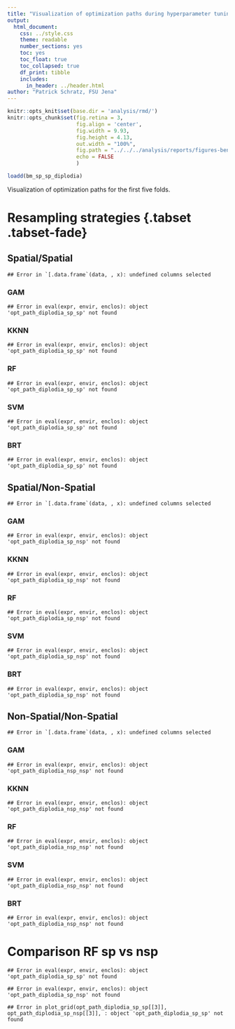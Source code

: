 ```yaml
---
title: "Visualization of optimization paths during hyperparameter tuning"
output: 
  html_document: 
    css: ../style.css
    theme: readable
    number_sections: yes
    toc: yes
    toc_float: true
    toc_collapsed: true
    df_print: tibble
    includes:
      in_header: ../header.html
author: "Patrick Schratz, FSU Jena"
---
```



```r
knitr::opts_knit$set(base.dir = 'analysis/rmd/')
knitr::opts_chunk$set(fig.retina = 3, 
                      fig.align = 'center',
                      fig.width = 9.93, 
                      fig.height = 4.13,
                      out.width = "100%",
                      fig.path = "../../../analysis/reports/figures-benchmark-eval-diplodia/",
                      echo = FALSE
                      )

loadd(bm_sp_sp_diplodia)
```

Visualization of optimization paths for the first five folds.

# Resampling strategies {.tabset .tabset-fade}

## Spatial/Spatial


```
## Error in `[.data.frame`(data, , x): undefined columns selected
```

### GAM


```
## Error in eval(expr, envir, enclos): object 'opt_path_diplodia_sp_sp' not found
```

### KKNN


```
## Error in eval(expr, envir, enclos): object 'opt_path_diplodia_sp_sp' not found
```

### RF 


```
## Error in eval(expr, envir, enclos): object 'opt_path_diplodia_sp_sp' not found
```

### SVM 


```
## Error in eval(expr, envir, enclos): object 'opt_path_diplodia_sp_sp' not found
```

### BRT 


```
## Error in eval(expr, envir, enclos): object 'opt_path_diplodia_sp_sp' not found
```

## Spatial/Non-Spatial


```
## Error in `[.data.frame`(data, , x): undefined columns selected
```

### GAM


```
## Error in eval(expr, envir, enclos): object 'opt_path_diplodia_sp_nsp' not found
```

### KKNN


```
## Error in eval(expr, envir, enclos): object 'opt_path_diplodia_sp_nsp' not found
```

### RF 


```
## Error in eval(expr, envir, enclos): object 'opt_path_diplodia_sp_nsp' not found
```

### SVM 


```
## Error in eval(expr, envir, enclos): object 'opt_path_diplodia_sp_nsp' not found
```

### BRT 


```
## Error in eval(expr, envir, enclos): object 'opt_path_diplodia_sp_nsp' not found
```

## Non-Spatial/Non-Spatial


```
## Error in `[.data.frame`(data, , x): undefined columns selected
```

### GAM


```
## Error in eval(expr, envir, enclos): object 'opt_path_diplodia_nsp_nsp' not found
```

### KKNN


```
## Error in eval(expr, envir, enclos): object 'opt_path_diplodia_nsp_nsp' not found
```

### RF 


```
## Error in eval(expr, envir, enclos): object 'opt_path_diplodia_nsp_nsp' not found
```

### SVM 


```
## Error in eval(expr, envir, enclos): object 'opt_path_diplodia_nsp_nsp' not found
```

### BRT 


```
## Error in eval(expr, envir, enclos): object 'opt_path_diplodia_nsp_nsp' not found
```

# Comparison RF sp vs nsp


```
## Error in eval(expr, envir, enclos): object 'opt_path_diplodia_sp_sp' not found
```

```
## Error in eval(expr, envir, enclos): object 'opt_path_diplodia_sp_nsp' not found
```

```
## Error in plot_grid(opt_path_diplodia_sp_sp[[3]], opt_path_diplodia_sp_nsp[[3]], : object 'opt_path_diplodia_sp_sp' not found
```

